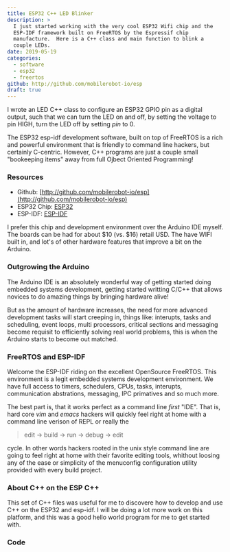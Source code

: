 ```yaml
---
title: ESP32 C++ LED Blinker
description: >
  I just started working with the very cool ESP32 Wifi chip and the
  ESP-IDF framework built on FreeRTOS by the Espressif chip
  manufacture.  Here is a C++ class and main function to blink a
  couple LEDs. 
date: 2019-05-19
categories:
  - software 
  - esp32
  - freertos
github: http://github.com/mobilerobot-io/esp
draft: true
---
```


I wrote an LED C++ class to configure an ESP32 GPIO pin as a digital
output, such that we can turn the LED on and off, by setting the
voltage to pin HIGH, turn the LED off by setting _pin_ to 0.

The ESP32 esp-idf development software, built on top of FreeRTOS is a
rich and powerful environment that is friendly to command line
hackers, but certainly C-centric.  However, C++ programs are just a
couple small "bookeeping items" away from full Ojbect Oriented
Programming!

### Resources

- Github: [http://github.com/mobilerobot-io/esp](http://github.com/mobilerobot-io/esp)
- ESP32 Chip: [ESP32](http://esp32.org)
- ESP-IDF: [ESP-IDF](https://docs.espressif.com/projects/esp-idf/en/latest/index.html)

I prefer this chip and development environment over the Arduino IDE
myself.  The boards can be had for about $10 (vs. $16) retail USD. The
have WIFI built in, and lot's of other hardware features that improve
a bit on the Arduino. 

### Outgrowing the Arduino

The Arduino IDE is an absolutely wonderful way of getting started
doing embedded systems development, getting started writting C/C++
that allows novices to do amazing things by bringing hardware alive! 

But as the amount of hardware increases, the need for more advanced
development tasks will start creeping in, things like: interupts,
tasks and scheduling, event loops, multi processors, critical sections
and messaging become requisit to efficiently solving real world
problems, this is when the Arduino starts to become out matched.

### FreeRTOS and ESP-IDF

Welcome the ESP-IDF riding on the excellent OpenSource FreeRTOS.  This
environment is a legit embedded systems development environment.  We
have full access to timers, schedulers, CPUs, tasks, interupts,
communication abstrations, messaging, IPC primatives and so much more.

The best part is, that it works perfect as a command line _first_
"IDE".  That is, hard core _vim_ and _emacs_ hackers will quickly feel
right at home with a command line verison of REPL or really the 

> edit -> build -> run -> debug -> edit 

cycle.  In other words hackers rooted in the unix style command line
are going to feel right at home with their favorite editing tools,
whithout loosing any of the ease or simplicity of the menuconfig
configuration utility provided with every build project.

### About C++ on the ESP C++

This set of C++ files was useful for me to discovere how to develop
and use C++ on the ESP32 and esp-idf.  I will be doing a lot more work
on this platform, and this was a good hello world program for me to
get started with. 

### Code

<script src="https://gist.github.com/rustyeddy/da838496344c327869488602975ba437.js"></script>
